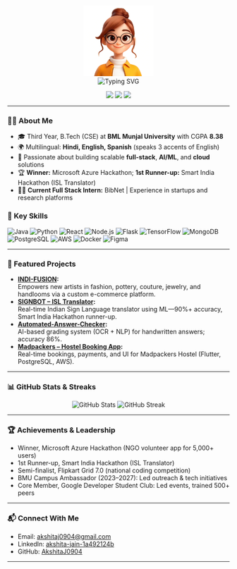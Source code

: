 <p align="center">
  <p align="center">
  <img src="https://github.com/AkshitaJ0904/AkshitaJ0904/blob/main/avatar.png" width="160" alt="Akshita Avatar"><br>
  <img src="https://readme-typing-svg.herokuapp.com?font=Fira+Code&pause=1000&color=0AF7E8&width=500&lines=👋+Hi+there%2C+I'm+Akshita+Jain!;🚀+Full+Stack+%7C+ML+Engineer+%7C+Leader;🏆+Hackathon+Winner+%7C+Open+Source+Enthusiast;Welcome+to+my+interactive+GitHub!" alt="Typing SVG">
</p>

<p align="center">
  <a href="mailto:akshitaj0904@gmail.com"><img src="https://img.shields.io/badge/Email-akshitaj0904@gmail.com-darkred?style=for-the-badge&logo=gmail"></a>
  <a href="https://www.linkedin.com/in/akshita-jain-1a492124b/"><img src="https://img.shields.io/badge/LinkedIn-Profile-blue?style=for-the-badge&logo=linkedin"></a>
  <a href="https://github.com/AkshitaJ0904"><img src="https://img.shields.io/badge/GitHub-akshitaj0904-black?style=for-the-badge&logo=github"></a>
</p>

---

### 👩‍💻 About Me

- 🎓 Third Year, B.Tech (CSE) at **BML Munjal University** with CGPA **8.38**
- 🌍 Multilingual: **Hindi, English, Spanish** (speaks 3 accents of English)
- 🌱 Passionate about building scalable **full-stack**, **AI/ML**, and **cloud** solutions
- 🏆 **Winner:** Microsoft Azure Hackathon; **1st Runner-up:** Smart India Hackathon (ISL Translator)
- 👩‍🔬 **Current Full Stack Intern:** BibNet | Experience in startups and research platforms

### 🏅 Key Skills

![Java](https://img.shields.io/badge/Java-ED8B00?style=flat&logo=java)
![Python](https://img.shields.io/badge/Python-14354C?style=flat&logo=python)
![React](https://img.shields.io/badge/React-20232A?style=flat&logo=react)
![Node.js](https://img.shields.io/badge/Node.js-43853D?style=flat&logo=node-dot-js)
![Flask](https://img.shields.io/badge/Flask-grey?style=flat&logo=flask)
![TensorFlow](https://img.shields.io/badge/TensorFlow-FF6F00?style=flat&logo=tensorflow)
![MongoDB](https://img.shields.io/badge/MongoDB-4EA94B?style=flat&logo=mongodb)
![PostgreSQL](https://img.shields.io/badge/PostgreSQL-336791?style=flat&logo=postgresql)
![AWS](https://img.shields.io/badge/AWS-232F3E?style=flat&logo=amazon-aws)
![Docker](https://img.shields.io/badge/Docker-2496ED?style=flat&logo=docker)
![Figma](https://img.shields.io/badge/Figma-F24E1E?style=flat&logo=figma)
<!-- Add more as needed -->

---

### 🚀 Featured Projects

- **[INDI-FUSION](https://github.com/AkshitaJ0904/INDI-FUSION):**
  <br>Empowers new artists in fashion, pottery, couture, jewelry, and handlooms via a custom e-commerce platform.
- **[SIGNBOT – ISL Translator](https://github.com/AkshitaJ0904/SIGNBOT):**
  <br>Real-time Indian Sign Language translator using ML—90%+ accuracy, Smart India Hackathon runner-up.
- **[Automated-Answer-Checker](https://github.com/AkshitaJ0904/Automated-Answer-Checker):**
  <br>AI-based grading system (OCR + NLP) for handwritten answers; accuracy 86%.
- **[Madpackers – Hostel Booking App](https://github.com/AkshitaJ0904/hotel_booking_app):**
  <br>Real-time bookings, payments, and UI for Madpackers Hostel (Flutter, PostgreSQL, AWS).

---

### 📊 GitHub Stats & Streaks

<p align="center">
  <img src="https://github-readme-stats.vercel.app/api?username=AkshitaJ0904&show_icons=true&theme=tokyonight" alt="GitHub Stats" width="40%">
  <img src="https://github-readme-streak-stats.herokuapp.com/?user=AkshitaJ0904&theme=tokyonight" alt="GitHub Streak" width="40%">
</p>

---

### 🏆 Achievements & Leadership

- Winner, Microsoft Azure Hackathon (NGO volunteer app for 5,000+ users)
- 1st Runner-up, Smart India Hackathon (ISL Translator)
- Semi-finalist, Flipkart Grid 7.0 (national coding competition)
- BMU Campus Ambassador (2023–2027): Led outreach & tech initiatives
- Core Member, Google Developer Student Club: Led events, trained 500+ peers

---

### 📬 Connect With Me

- Email: akshitaj0904@gmail.com
- LinkedIn: [akshita-jain-1a492124b](https://www.linkedin.com/in/akshita-jain-1a492124b/)
- GitHub: [AkshitaJ0904](https://github.com/AkshitaJ0904)

---

<!-- Animation tip: For an animated/coding GIF avatar, pick a fun GIF from https://giphy.com/ or generate one using https://avatarify.ai/, upload it to your repo (or link) and update the image URL at the top. 
Badge shields from shields.io, and for contribution graphs use https://github-readme-stats.vercel.app/  -->

